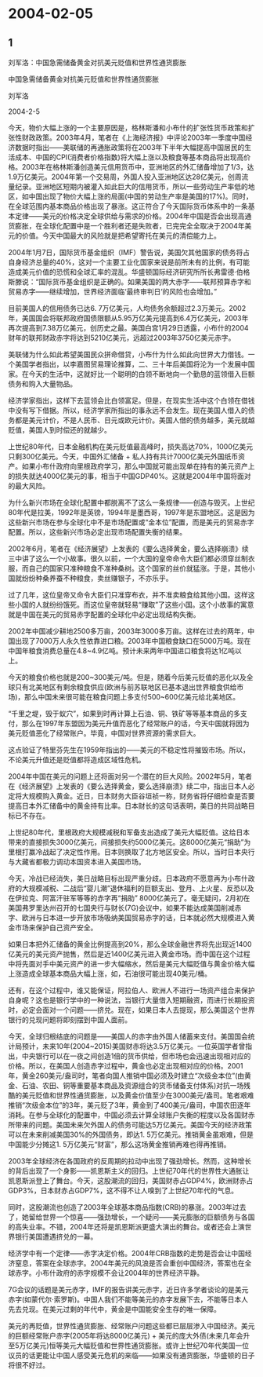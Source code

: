 # 2004-02-05

## 1

刘军洛：中国急需储备黄金对抗美元贬值和世界性通货膨胀

中国急需储备黄金对抗美元贬值和世界性通货膨胀

刘军洛 

2004-2-5  

今天，物价大幅上涨的一个主要原因是，格林斯潘和小布什的扩张性货币政策和扩张性财政政策。2003年4月，笔者在《上海经济报》中评论2003年一季度中国经济数据时指出——美联储的再通胀政策将在2003年下半年大幅提高中国居民的生活成本、中国的CPI(消费者价格指数)将大幅上涨以及粮食等基本商品将出现高价格。2003年在格林斯潘创造美元信用货币中，亚洲地区的外汇储备增加了1/3，达1.9万亿美元。2004年第一个交易周，外国人投入亚洲地区达28亿美元，创周流量纪录。亚洲地区短期内被灌入如此巨大的信用货币，所以一些劳动生产率低的地区，如中国出现了物价大幅上涨的局面(中国的劳动生产率是美国的17%)。同时，在全球范围内基本商品价格出现了暴涨。这正符合了今天国际货币体系中的一条基本定律——美元的价格决定全球供给与需求的价格。2004年中国是否会出现高通货膨胀，在全球化配置中是一个胜利者还是失败者，已完完全全取决于2004年美元的价值。今天中国最大的风险就是把希望寄托在美元的清偿能力上。  

2004年1月7日，国际货币基金组织（IMF）警告说，美国欠其他国家的债务将占自身经济总量的40%，这对一个主要工业化国家来说是前所未有的比例，有可能造成美元价值的恐慌和全球汇率的混乱。华盛顿国际经济研究所所长弗雷德·伯格斯滕说：“国际货币基金组织是正确的。如果美国的两大赤字——联邦预算赤字和贸易赤字——继续增加，世界经济面临‘最终审判日’的风险也会增加。”  

目前美国人的信用债务已达6. 7万亿美元，人均债务余额超过2.3万美元。2002年，美国国会将联邦政府国债限额从5.95万亿美元提高到6.4万亿美元，2003年再次提高到7.38万亿美元，创历史之最。美国白宫1月29日透露，小布什的2004财年的联邦财政赤字将达到5210亿美元，远超过2003年3750亿美元赤字。

美联储为什么如此希望美国民众拼命借贷，小布什为什么如此向世界大力借钱。一个美国学者指出，以李嘉图贸易理论推算，二、三十年后美国将沦为一个发展中国家。在今天的生活中，这就好比一个聪明的白领不断地向一个勤恳的蓝领借入巨额债务和购入大量物品。

经济学家指出，这样下去蓝领会比白领富足。但是，在现实生活中这个白领在借钱中没有写下借据。所以，经济学家所指出的事永远不会发生。现在美国人借入的债务都是美元计价，不是人民币、日元或欧元计价。美国人借的债务越多，美元就越贬值，美国人到时偿还的就越少。

上世纪80年代，日本金融机构在美元贬值最高峰时，损失高达70%，1000亿美元只剩300亿美元。今天，中国外汇储备 + 私人持有共计7000亿美元外国纸币资产。如果小布什政府向里根政府学习，那么中国就可能出现单在持有的美元资产上的损失就达4000亿美元的事，相当于中国GDP40%。这就是2004年中国将面对的最大风险。

为什么新兴市场在全球化配置中都脱离不了这么一条规律——创造与毁灭。上世纪80年代是拉美，1992年是英镑，1994年是墨西哥，1997年是东盟地区。这是因为这些新兴市场在参与全球化中不是市场配置或“金本位”配置，而是美元的贸易赤字配置。所以，这些新兴市场必定出现市场配置失衡的结果。

2002年6月，笔者在《经济展望》上发表的《要么选择黄金，要么选择崩溃》续三中讲了这么一个小故事。很久以前，一个大国的皇帝命令大臣们都必须穿丝制衣服，而自己的国家只准种粮食不准种桑树。这个国家的丝价就猛涨。于是，其他小国就纷纷种桑养蚕不种粮食，卖丝赚银子，不亦乐乎。

过了几年，这位皇帝又命令大臣们只准穿布衣，并不准卖粮食给其他小国。这样这些小国的人就纷纷饿死。而这位皇帝就轻易“赚取”了这些小国。这个小故事的寓意就是中国在美元的贸易赤字配置的全球化中必定出现结构失衡。

2002年中国减少耕地2500多万亩，2003年3000多万亩。这样在过去的两年，中国出现了7000万人永久性依靠进口粮。2003年中国粮食缺口在5000万吨。现在中国年粮食消费总量在4.8~4.9亿吨。预计未来两年中国进口粮食将达1亿吨以上。

今天的粮食价格也就是200~300美元/吨。但是，随着今后美元贬值的恶化以及全球只有北美地区有剩余粮食供应(欧洲与前苏联地区已基本退出世界粮食供给市场)，那么中国未来很可能在粮食问题上多支付500~600亿美元给北美地区。

“千里之堤，毁于蚁穴”，如果到时再计算上石油、铜、铁矿等等基本商品的多支付，那么在1997年东盟因为美元升值而恶化了经常账户的话，今天中国就将因为美元贬值恶化了经常账户。毕竟，中国对世界资源的需求巨大。

这点验证了特里芬先生在1959年指出的——美元的不稳定性将摧毁市场。所以，不论美元升值还是贬值都将造成区域性危机。

2004年中国在美元的问题上还将面对另一个潜在的巨大风险。2002年5月，笔者在《经济展望》上发表的《要么选择黄金，要么选择崩溃》续二中，指出日本人必定将大规模购入黄金。近日，日本财务大臣谷垣祯一称，财务省将仔细检查是否要提高日本外汇储备中的黄金持有比率。日本财长的这句话表明，美日的共同战略目标已不存在。

上世纪80年代，里根政府大规模减税和军备支出造成了美元大幅贬值。这给日本带来的直接损失3000亿美元，间接损失约5000亿美元。这8000亿美元“捐助”为里根打赢冷战起了决定性作用。日本则换取了北方地区安全。所以，当时日本央行与大藏省都极力调动本国资本进入美国市场。

今天，冷战已经消失，美日战略目标出现严重分歧。日本政府不愿意再为小布什政府的大规模减税、二战后“婴儿潮”退休福利的巨额支出、登月、上火星、反恐以及在伊拉克、阿富汗驻军等等的赤字再“捐助” 8000亿美元了。毫无疑问，2月初在美国弗罗里达州召开的七国央行与财长(7G)会议中，如果不能达成美国削减赤字、欧洲与日本进一步开放市场吸纳美国贸易赤字的话，日本就必然大规模进入黄金市场来保护自己资产安全。

如果日本把外汇储备的黄金比例提高到20%，那么全球金融世界将先出现近1400亿美元的美元资产抛售，然后是近1400亿美元进入黄金市场。而中国在这个过程中将先面对手中美元资产的进一步大幅缩水，然后是美元大幅贬值与黄金价格大幅上涨造成全球基本商品大幅上涨，如，石油很可能出现40美元/桶。

还有，在这个过程中，谁又能保证，阿拉伯人、欧洲人不进行一场资产组合来保护自身呢？这也是银行学中的一种说法，当银行大量借入短期融资，而进行长期投资时，必定会面对一个问题——挤兑。现在，如果日本人去提现，那么美国这个世界银行的兑现问题将即刻摆到中国人面前。

今天，全球归根结底的问题是——美国人的赤字由外国人储蓄来支付。美国国会统计局预计，未来10年(2004~2015)美国财赤将达3.5万亿美元。一位英国学者曾指出，中央银行可以在一夜之间创造1倍的货币供给，但市场也会迅速出现相对应的价格。所以，在美国人创造赤字过程中，黄金也必定出现相对应的价格。2001年，黄金260美元/盎司时，笔者向国人推销中国必须及时建立“次级金本位”(由黄金、石油、农田、铜等重要基本商品及资源组合的货币储备支付体系)对抗一场残酷的美元贬值和世界性通货膨胀，以及黄金价值至少在3000美元/盎司。笔者艰难推销“次级金本位”的3年，美元贬了3年，黄金到了400美元/盎司，中国农田逐年消耗。在参与全球化的配置中，中国必须去计算全球账户失衡的程度以及各国财赤所带来的问题。美国未来欠外国人的债务可能达5万亿美元。美国今天的经济政策可以在未来削减美国30%的外国债务，即达1. 5万亿美元。推销黄金虽艰难，但是中国能少分摊这1. 5万亿美元“财富”，那么这场黄金推销再难也得再推销。  

2003年全球经济在各国政府的反周期的拉动中出现了强劲增长。然而，这种增长的背后出现了一个身影——凯恩斯主义的回归。上世纪70年代的世界性大通胀让凯恩斯派登上了舞台。今天，这股潮流的回归，美国财赤占GDP4%，欧洲财赤占GDP3%，日本财赤占GDP7%，这不得不让人嗅到了上世纪70年代的气息。

同时，这股潮流也创造了2003年全球基本商品指数(CRB)的暴涨。2003年过去了，她留给世界一个惊喜——强劲增长，一个疑问——美元膨胀的巨额债务与各国的高失业率。不错，2004年还将是凯恩斯派更盛大演出的舞台。或者还会上演世界银行美国遭遇挤兑的一幕。

经济学中有一个定律——赤字决定价格。2004年CRB指数的走势是否会让中国经济窒息，答案在全球赤字。2004年美元的风浪是否会重创中国经济，答案也在全球赤字。小布什政府的赤字规模不会让2004年的世界经济平静。

7G会议的话题是美元赤字，IMF的报告讲美元赤字，近日许多学者谈论的是美元赤字(如蒙代尔·索罗斯)。中国人我们不能等美元的赤字发展下去，不能等日本人先去兑现。在美元过剩的年代中，黄金是中国能安全生存的唯一保障。

美元的再贬值，世界性通货膨胀、经常账户问题这些都已层层渗入中国经济。美元的巨额经常账户赤字(2005年将达8000亿美元) + 美元的庞大外债(未来几年会升至5万亿美元)恒等美元大幅贬值和世界性通货膨胀。或许上世纪70年代美国一位议员的话更能让中国人感受美元危机的来临——如果没有通货膨胀，华盛顿的日子将很不好过。

